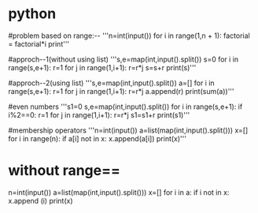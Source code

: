# python
#problem based on range:--
'''n=int(input())
for i in range(1,n + 1):
       factorial = factorial*i
   print'''
   

#approch--1(without using list)
'''s,e=map(int,input().split())
s=0
for i in range(s,e+1):
  r=1
  for j in range(1,i+1):
    r=r*j
  s=s+r
print(s)'''

#approch--2(using list)
'''s,e=map(int,input().split())
a=[]
for i in range(s,e+1):
  r=1
  for j in range(1,i+1):
    r=r*j
  a.append(r)
print(sum(a))'''

#even numbers 
'''s1=0
s,e=map(int,input().split())
for i in range(s,e+1):
  if i%2==0:
    r=1
    for j in range(1,i+1):
      r=r*j
    s1=s1+r
print(s1)'''

#membership operators
'''n=int(input())
a=list(map(int,input().split()))
x=[]
for i in range(n):
  if a[i] not in x:
    x.append(a[i])
print(x)'''
# without range==
n=int(input())
a=list(map(int,input().split()))
x=[]
for i in a:
  if i not in x:
    x.append (i)
print(x)
